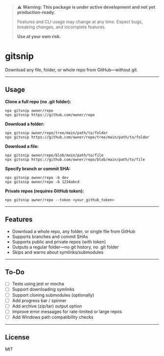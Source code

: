 > ⚠️ **Warning: This package is under active development and not yet production-ready.**
>
> Features and CLI usage may change at any time. Expect bugs, breaking changes, and incomplete features.
>
> **Use at your own risk.**

# gitsnip

Download any file, folder, or whole repo from GitHub—without git.

---

## Usage 

**Clone a full repo (no .git folder):**
```
npx gitsnip owner/repo
npx gitsnip https://github.com/owner/repo
```

**Download a folder:**
```
npx gitsnip owner/repo/tree/main/path/to/folder
npx gitsnip https://github.com/owner/repo/tree/main/path/to/folder
```

**Download a file:**
```
npx gitsnip owner/repo/blob/main/path/to/file
npx gitsnip https://github.com/owner/repo/blob/main/path/to/file
```

**Specify branch or commit SHA:**
```
npx gitsnip owner/repo -b dev
npx gitsnip owner/repo -b 1234abcd
```

**Private repos (requires GitHub token):**
```
npx gitsnip owner/repo --token <your_github_token>
```

---

## Features

- Download a whole repo, any folder, or single file from GitHub
- Supports branches and commit SHAs
- Supports public and private repos (with token)
- Outputs a regular folder—no git history, no .git folder
- Skips and warns about symlinks/submodules

---

## To-Do

- [ ] Tests using jest or mocha
- [ ] Support downloading symlinks
- [ ] Support cloning submodules (optionally)
- [ ] Add progress bar / spinner
- [ ] Add archive (zip/tar) output option
- [ ] Improve error messages for rate-limited or large repos
- [ ] Add Windows path compatibility checks

---

## License

MIT
